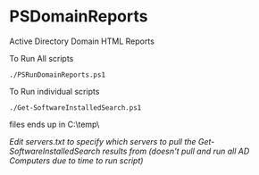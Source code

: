 # PSDomainReports
Active Directory Domain HTML Reports

To Run All scripts
```
./PSRunDomainReports.ps1
```
To Run individual scripts
```
./Get-SoftwareInstalledSearch.ps1
```
files ends up in C:\temp\


*Edit servers.txt to specify which servers to pull the Get-SoftwareInstalledSearch results from (doesn't pull and run all AD Computers due to time to run script)*
